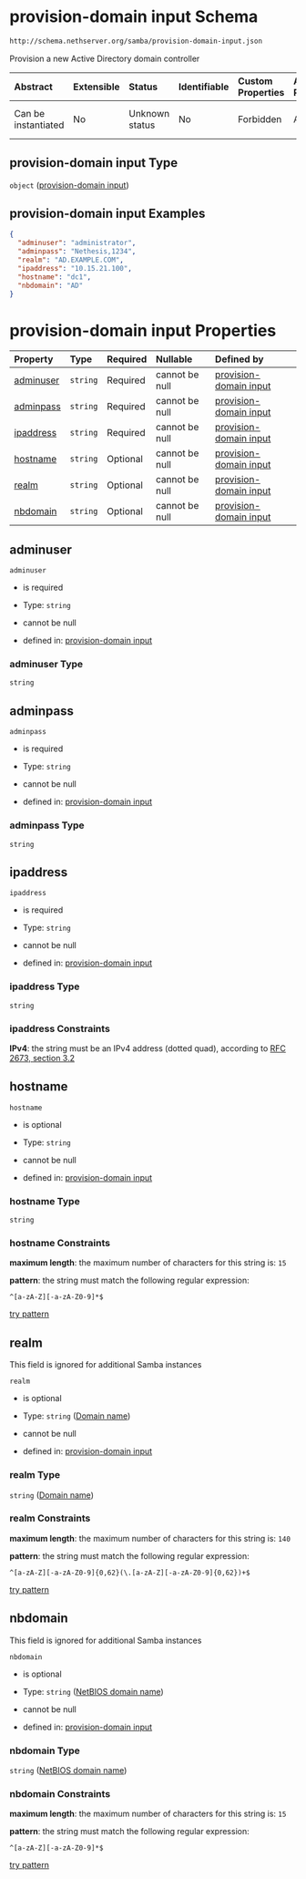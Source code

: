 # provision-domain input Schema

```txt
http://schema.nethserver.org/samba/provision-domain-input.json
```

Provision a new Active Directory domain controller

| Abstract            | Extensible | Status         | Identifiable | Custom Properties | Additional Properties | Access Restrictions | Defined In                                                                              |
| :------------------ | :--------- | :------------- | :----------- | :---------------- | :-------------------- | :------------------ | :-------------------------------------------------------------------------------------- |
| Can be instantiated | No         | Unknown status | No           | Forbidden         | Allowed               | none                | [provision-domain-input.json](samba/provision-domain-input.json "open original schema") |

## provision-domain input Type

`object` ([provision-domain input](provision-domain-input.md))

## provision-domain input Examples

```json
{
  "adminuser": "administrator",
  "adminpass": "Nethesis,1234",
  "realm": "AD.EXAMPLE.COM",
  "ipaddress": "10.15.21.100",
  "hostname": "dc1",
  "nbdomain": "AD"
}
```

# provision-domain input Properties

| Property                | Type     | Required | Nullable       | Defined by                                                                                                                                                               |
| :---------------------- | :------- | :------- | :------------- | :----------------------------------------------------------------------------------------------------------------------------------------------------------------------- |
| [adminuser](#adminuser) | `string` | Required | cannot be null | [provision-domain input](provision-domain-input-properties-adminuser.md "http://schema.nethserver.org/samba/provision-domain-input.json#/properties/adminuser")          |
| [adminpass](#adminpass) | `string` | Required | cannot be null | [provision-domain input](provision-domain-input-properties-adminpass.md "http://schema.nethserver.org/samba/provision-domain-input.json#/properties/adminpass")          |
| [ipaddress](#ipaddress) | `string` | Required | cannot be null | [provision-domain input](provision-domain-input-properties-ipaddress.md "http://schema.nethserver.org/samba/provision-domain-input.json#/properties/ipaddress")          |
| [hostname](#hostname)   | `string` | Optional | cannot be null | [provision-domain input](provision-domain-input-properties-hostname.md "http://schema.nethserver.org/samba/provision-domain-input.json#/properties/hostname")            |
| [realm](#realm)         | `string` | Optional | cannot be null | [provision-domain input](provision-domain-input-properties-domain-name.md "http://schema.nethserver.org/samba/provision-domain-input.json#/properties/realm")            |
| [nbdomain](#nbdomain)   | `string` | Optional | cannot be null | [provision-domain input](provision-domain-input-properties-netbios-domain-name.md "http://schema.nethserver.org/samba/provision-domain-input.json#/properties/nbdomain") |

## adminuser



`adminuser`

*   is required

*   Type: `string`

*   cannot be null

*   defined in: [provision-domain input](provision-domain-input-properties-adminuser.md "http://schema.nethserver.org/samba/provision-domain-input.json#/properties/adminuser")

### adminuser Type

`string`

## adminpass



`adminpass`

*   is required

*   Type: `string`

*   cannot be null

*   defined in: [provision-domain input](provision-domain-input-properties-adminpass.md "http://schema.nethserver.org/samba/provision-domain-input.json#/properties/adminpass")

### adminpass Type

`string`

## ipaddress



`ipaddress`

*   is required

*   Type: `string`

*   cannot be null

*   defined in: [provision-domain input](provision-domain-input-properties-ipaddress.md "http://schema.nethserver.org/samba/provision-domain-input.json#/properties/ipaddress")

### ipaddress Type

`string`

### ipaddress Constraints

**IPv4**: the string must be an IPv4 address (dotted quad), according to [RFC 2673, section 3.2](https://tools.ietf.org/html/rfc2673 "check the specification")

## hostname



`hostname`

*   is optional

*   Type: `string`

*   cannot be null

*   defined in: [provision-domain input](provision-domain-input-properties-hostname.md "http://schema.nethserver.org/samba/provision-domain-input.json#/properties/hostname")

### hostname Type

`string`

### hostname Constraints

**maximum length**: the maximum number of characters for this string is: `15`

**pattern**: the string must match the following regular expression: 

```regexp
^[a-zA-Z][-a-zA-Z0-9]*$
```

[try pattern](https://regexr.com/?expression=%5E%5Ba-zA-Z%5D%5B-a-zA-Z0-9%5D\*%24 "try regular expression with regexr.com")

## realm

This field is ignored for additional Samba instances

`realm`

*   is optional

*   Type: `string` ([Domain name](provision-domain-input-properties-domain-name.md))

*   cannot be null

*   defined in: [provision-domain input](provision-domain-input-properties-domain-name.md "http://schema.nethserver.org/samba/provision-domain-input.json#/properties/realm")

### realm Type

`string` ([Domain name](provision-domain-input-properties-domain-name.md))

### realm Constraints

**maximum length**: the maximum number of characters for this string is: `140`

**pattern**: the string must match the following regular expression: 

```regexp
^[a-zA-Z][-a-zA-Z0-9]{0,62}(\.[a-zA-Z][-a-zA-Z0-9]{0,62})+$
```

[try pattern](https://regexr.com/?expression=%5E%5Ba-zA-Z%5D%5B-a-zA-Z0-9%5D%7B0%2C62%7D\(%5C.%5Ba-zA-Z%5D%5B-a-zA-Z0-9%5D%7B0%2C62%7D\)%2B%24 "try regular expression with regexr.com")

## nbdomain

This field is ignored for additional Samba instances

`nbdomain`

*   is optional

*   Type: `string` ([NetBIOS domain name](provision-domain-input-properties-netbios-domain-name.md))

*   cannot be null

*   defined in: [provision-domain input](provision-domain-input-properties-netbios-domain-name.md "http://schema.nethserver.org/samba/provision-domain-input.json#/properties/nbdomain")

### nbdomain Type

`string` ([NetBIOS domain name](provision-domain-input-properties-netbios-domain-name.md))

### nbdomain Constraints

**maximum length**: the maximum number of characters for this string is: `15`

**pattern**: the string must match the following regular expression: 

```regexp
^[a-zA-Z][-a-zA-Z0-9]*$
```

[try pattern](https://regexr.com/?expression=%5E%5Ba-zA-Z%5D%5B-a-zA-Z0-9%5D\*%24 "try regular expression with regexr.com")
